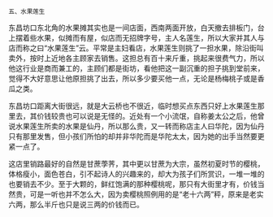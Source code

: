     五、水果莲生 

   东昌坊口东北角的水果摊其实也是一间店面，西南两面开放，白天撤去排板门，台上摆着些水果，似摊而有屋，似店而无招牌字号，主人名莲生，所以大家并其人与店而称之曰“水果莲生”云。平常是主妇看店，水果莲生则挑了一担水果，除沿街叫卖外，按时上近地各主顾家去销售。这担总有百十来斤重，挑起来很费气力，所以他这行业是商而兼工的，主顾们都是街坊，看他把这一副沉重的担子挑到堂前来，觉得不大好意思让他原担挑了出去，所以多少要买他一点，无论是杨梅桃子或是香瓜之类。

   东昌坊口距离大街很远，就是大云桥也不很近，临时想买点东西只好上水果莲生那里去，其价钱较贵也可以说是无怪的。近处有一个小流氓，自称姜太公之后，他曾说水果莲生所卖的水果是仙丹，所以那么贵，又一转而称店主人曰华陀，因为仙丹只有那里发售，但小孩们所怕的却并非华陀而是华陀太太，因为她的出手当然要更紧一点了。

   这店里销路最好的自然是甘蔗荸荠，其中更以甘蔗为大宗，虽然初夏时节的樱桃，体格瘦小，面色苍白，引不起诗人的兴趣来的，却大为孩子们所赏识，一堆一堆的也要销去不少。至于大颗的，鲜红饱满的那种樱桃呢，那只有大街里才有，价钱当然贵，可是一听也并不怎么大，因为卖樱桃照例用的是“老十六两”秤，原来是老实六两，那么半斤也只是说三两的价钱而已。


